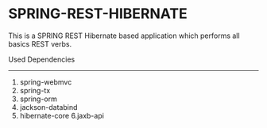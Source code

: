 # SPRING-REST-HIBERNATE

This is a SPRING REST Hibernate based application which performs all basics REST verbs.

Used Dependencies
*****************

1. spring-webmvc
2. spring-tx
3. spring-orm
4. jackson-databind
5. hibernate-core
6.jaxb-api
